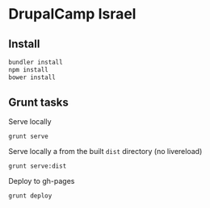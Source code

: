 # DrupalCamp Israel

## Install

```bash
bundler install
npm install
bower install
```

## Grunt tasks

Serve locally

``grunt serve``

Serve locally a from the built ``dist`` directory (no livereload)

``grunt serve:dist``

Deploy to gh-pages

``grunt deploy``

